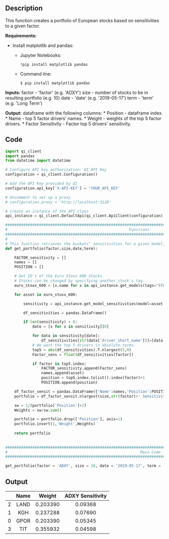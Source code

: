 ## Description

This function creates a portfolio of European stocks based on sensitivities to a given factor. 

**Requirements:** 

* Install matplotlib and pandas:

    * Jupyter Notebooks:
    
        ```  
        !pip install matplotlib pandas
        ```
        
    * Command line:
        
        ```
        $ pip install matplotlib pandas
        ```


**Inputs:** factor - 'factor' (e.g. 'ADXY')
            size - number of stocks to be in resulting portfolio (e.g. 10)
            date - 'date' (e.g. '2019-05-17')
            term - 'term' (e.g. 'Long Term')
               
**Output:** dataframe with the following columns:
            * Position - dataframe index. 
            * Name - top 5 factor drivers' names. 
            * Weight - weights of the top 5 factor drivers.
            * Factor Sensitivity - Factor top 5 drivers' sensitivity.

## Code

```python
import qi_client
import pandas
from datetime import datetime

# Configure API key authorization: QI API Key
configuration = qi_client.Configuration()

# Add the API Key provided by QI
configuration.api_key['X-API-KEY'] = 'YOUR_API_KEY'

# Uncomment to set up a proxy
# configuration.proxy = 'http://localhost:3128'

# create an instance of the API class
api_instance = qi_client.DefaultApi(qi_client.ApiClient(configuration))

#################################################################################################################
#                                                      Functions
#################################################################################################################
# 
# This function retrieves the buckets' sensitivities for a given model, a given date and a given model term. 
def get_portfolio(factor,size,date,term):

    FACTOR_sensitivity = []
    names = []
    POSITION = []

    # Get ID's of the Euro Stoxx 600 Stocks.
    # Stocks can be changed by specifying another stock's tag. 
    euro_stoxx_600 = [x.name for x in api_instance.get_models(tags="STOXX Europe 600")][::2]

    for asset in euro_stoxx_600:

        sensitivity = api_instance.get_model_sensitivities(model=asset,date_from=date,date_to=date,term = term)

        df_sensitivities = pandas.DataFrame()

        if len(sensitivity) > 0:
            date = [x for x in sensitivity][0]

            for data in sensitivity[date]:
                df_sensitivities[str(data['driver_short_name'])]=[data['sensitivity']]
            # We want the top 5 drivers in absolute terms. 
            top5 = abs(df_sensitivities).T.nlargest(5,0)
            Factor_sens = float(df_sensitivities[factor])

            if factor in top5.index:
                FACTOR_sensitivity.append(Factor_sens)
                names.append(asset)
                position = top5.index.tolist().index(factor)+1
                POSITION.append(position)

    df_factor_sensit = pandas.DataFrame({'Name':names,'Position':POSITION,factor+' Sensitivity':FACTOR_sensitivity})
    portfolio = df_factor_sensit.nlargest(size,str(factor)+' Sensitivity')

    sw = 1/(portfolio['Position']+2)
    Weights = sw/sw.sum()

    portfolio = portfolio.drop(['Position'], axis=1)
    portfolio.insert(1,'Weight',Weights)
    
    return portfolio
    
    
#################################################################################################################
#                                                           Main Code
#################################################################################################################

get_portfolio(factor = 'ADXY', size = 10, date = '2019-05-17', term = 'Long Term')
```

## Output

|   | Name | Weight    | ADXY Sensitivity |
|:-:|:----:|:---------:|:----------------:| 
| 2 |	LAND | 0.203390  | 0.09368          |
| 1 |	KGH  | 0.237288  | 0.07690          |
| 0 |	GPOR | 0.203390  | 0.05345          |
| 3 |	TIT  | 0.355932  | 0.04598          |
